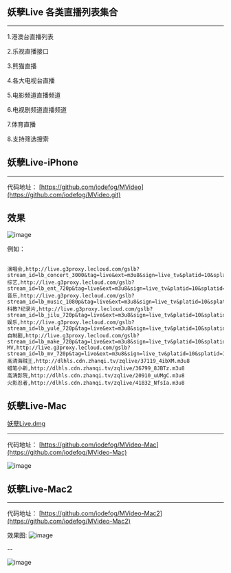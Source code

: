 ## 妖孽Live 各类直播列表集合

----

1.港澳台直播列表

2.乐视直播接口

3.熊猫直播

4.各大电视台直播

5.电影频道直播频道

6.电视剧频道直播频道

7.体育直播

8.支持筛选搜索


## 妖孽Live-iPhone

-----

代码地址：
[https://github.com/iodefog/MVideo](https://github.com/iodefog/MVideo.git)

效果
----

![image](https://github.com/iodefog/MVideo/blob/master/SnapShoot/animal.gif)  



例如：

```objc

演唱会,http://live.g3proxy.lecloud.com/gslb?stream_id=lb_concert_3000&tag=live&ext=m3u8&sign=live_tv&platid=10&splatid=1009&format=letv&expect=1
综艺,http://live.g3proxy.lecloud.com/gslb?stream_id=lb_ent_720p&tag=live&ext=m3u8&sign=live_tv&platid=10&splatid=1009&format=letv&expect=1
音乐,http://live.g3proxy.lecloud.com/gslb?stream_id=lb_music_1080p&tag=live&ext=m3u8&sign=live_tv&platid=10&splatid=1009&format=letv&expect=1
科教?纪录片,http://live.g3proxy.lecloud.com/gslb?stream_id=lb_jilu_720p&tag=live&ext=m3u8&sign=live_tv&platid=10&splatid=1009&format=letv&expect=1
娱乐,http://live.g3proxy.lecloud.com/gslb?stream_id=lb_yule_720p&tag=live&ext=m3u8&sign=live_tv&platid=10&splatid=1009&format=letv&expect=1
自制剧,http://live.g3proxy.lecloud.com/gslb?stream_id=lb_make_720p&tag=live&ext=m3u8&sign=live_tv&platid=10&splatid=1009&format=letv&expect=1
MV,http://live.g3proxy.lecloud.com/gslb?stream_id=lb_mv_720p&tag=live&ext=m3u8&sign=live_tv&platid=10&splatid=1009&format=letv&expect=1
高清海贼王,http://dlhls.cdn.zhanqi.tv/zqlive/37119_4ibXM.m3u8
蜡笔小新,http://dlhls.cdn.zhanqi.tv/zqlive/36799_8JBTz.m3u8
高清影院,http://dlhls.cdn.zhanqi.tv/zqlive/20910_uUMgC.m3u8
火影忍者,http://dlhls.cdn.zhanqi.tv/zqlive/41832_NfsIa.m3u8

```



## 妖孽Live-Mac

[妖孽Live.dmg](https://github.com/iodefog/MVideo-Mac2/tree/master/dmg/妖孽Live.dmg)

-----

代码地址：
[https://github.com/iodefog/MVideo-Mac](https://github.com/iodefog/MVideo-Mac)


![image](https://github.com/iodefog/MVideo/blob/master/SnapShoot/20170616-180526.png)



## 妖孽Live-Mac2

-----

代码地址：
[https://github.com/iodefog/MVideo-Mac2](https://github.com/iodefog/MVideo-Mac2)


效果图:
![image](https://github.com/iodefog/MVideo/blob/master/SnapShoot/list.png)

--

![image](https://github.com/iodefog/MVideo/blob/master/SnapShoot/movie.png)


